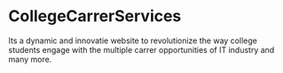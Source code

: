 # CollegeCarrerServices

Its a dynamic and innovatie website to revolutionize the way college students engage with the multiple carrer opportunities of IT industry and many more.  
